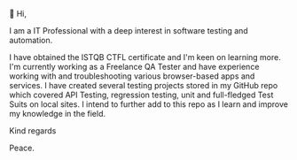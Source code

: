 👋 Hi,

I am a IT Professional with a deep interest in software testing and automation.

I have obtained the ISTQB CTFL certificate and I'm keen on learning more. I'm currently working as a Freelance QA Tester and have experience working with and troubleshooting various browser-based apps and services. I have created several testing projects stored in my GitHub repo which covered API Testing, regression testing, unit and full-fledged Test Suits on local sites. I intend to further add to this repo as I learn and improve my knowledge in the field. 

Kind regards

Peace.
